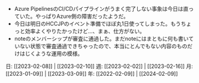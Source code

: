- Azure PipelinesのCI/CDパイプラインがうまく完了しない事象は今日は直っていた。やっぱりAzure側の障害だったようだ。
- 今日は明日のHCCJPのイベント準備でほぼ丸1日使ってしまった。もうちょっと効率よくやりたかったけど…、まぁ、仕方がない。
- noteのメンバーシップが審査に通過した。まだnoteにはまともに何も書いていない状態で審査通過できちゃったので、本当にとんでもない内容のものだけはじくような運用の模様。

日: [[2023-02-08]] | [[2023-02-10]]
週: [[2023-02-02]] | [[2023-02-16]]
月: [[2023-01-09]] | [[2023-03-09]]
年: [[2022-02-09]] | [[2024-02-09]]